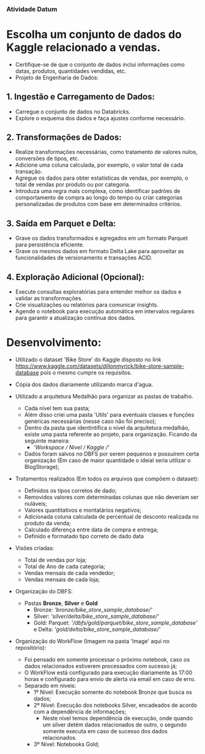 ### Atividade Datum

# Escolha um conjunto de dados do Kaggle relacionado a vendas. 
  - Certifique-se de que o conjunto de dados inclui informações como datas, produtos, quantidades vendidas, etc.
  - Projeto de Engenharia de Dados:

## 1. Ingestão e Carregamento de Dados:
  - Carregue o conjunto de dados no Databricks.
  - Explore o esquema dos dados e faça ajustes conforme necessário.

## 2. Transformações de Dados:
  - Realize transformações necessárias, como tratamento de valores nulos, conversões de tipos, etc.
  - Adicione uma coluna calculada, por exemplo, o valor total de cada transação.
  - Agregue os dados para obter estatísticas de vendas, por exemplo, o total de vendas por produto ou por categoria.
  - Introduza uma regra mais complexa, como identificar padrões de comportamento de compra ao longo do tempo ou criar categorias personalizadas de produtos com base em determinados critérios.

## 3. Saída em Parquet e Delta:
  - Grave os dados transformados e agregados em um formato Parquet para persistência eficiente.
  - Grave os mesmos dados em formato Delta Lake para aproveitar as funcionalidades de versionamento e transações ACID. 

## 4. Exploração Adicional (Opcional):
  - Execute consultas exploratórias para entender melhor os dados e validar as transformações.
  - Crie visualizações ou relatórios para comunicar insights.
  - Agende o notebook para execução automática em intervalos regulares para garantir a atualização contínua dos dados.


# Desenvolvimento:
  - Utilizado o dataset 'Bike Store' do Kaggle disposto no link <https://www.kaggle.com/datasets/dillonmyrick/bike-store-sample-database> pois o mesmo cumpre os requisitos.
  
  - Cópia dos dados diariamente utilizando marca d'agua. 

  - Utilizado a arquitetura Medalhão para organizar as pastas de trabalho.
    - Cada nível tem sua pasta;
    - Além disso criei uma pasta 'Utils' para eventuais classes e funções genéricas necessárias (nesse caso não foi preciso);
    - Dentro da pasta que identintifica o nível da arquitetura medalhão, existe uma pasta referente ao projeto, para organização. Ficando da seguinte maneira:
      - <i>'Workspace / Nivel / Kaggle /'</i>
    - Dados foram salvos no DBFS por serem pequenos e possuírem certa organização (Em caso de maior quantidade o ideial seria utilizar o BlogStorage);
  
  - Tratamentos realizados (Em todos os arquivos que compõem o dataset):
    - Definidos os tipos corretos de dado;
    - Removidos valores com determinadas colunas que não deveriam ser nuláveis;
    - Valores quantitativos e montatários negativos;
    - Adicionada coluna calculada de percentual de desconto realizada no produto da venda;
    - Calculado diferença entre data de compra e entrega;
    - Definido e formatado tipo correto de dado data
  
  - Visões criadas:
    - Total de vendas por loja;
    - Total de Ano de cada categoria;
    - Vendas mensais de cada vendedor;
    - Vendas mensais de cada loja;
  
  - Organização do DBFS:
    - Pastas <b>Bronze</b>, <b>Silver</b> e <b>Gold</b>
      - Bronze: <i>'bronze/bike_store_sample_database/'</i>
      - Silver: <i>'silver/delta/bike_store_sample_database/'</i>
      - Gold: Parquet: <i>'/dbfs/gold/parquet/bike_store_sample_database'</i> e Delta: <i>'gold/delta/bike_store_sample_database/'</i>
  
  - Organização do WorkFlow (Imagem na pasta 'Image' aqui no repositório):
    - Foi pensado em somente processar o próximo notebook, caso os dados relacionados estiverem processados com sucesso já;
    - O WorkFlow está configurado para execução diariamente às 17:00 horas e configurado para envio de alerta via email em caso de erro.
    - Separado em níveis:
      - 1º Nível: Execução somente do notebook Bronze que busca os dados;
      - 2º Nível: Execução dos notebooks Silver, encadeados de acordo com a dependência de informações;
        - Neste nível temos dependência de execução, onde quando um silver detém dados relacionados de outro, o segundo somente executa em caso de sucesso dos dados relacionados.
      - 3º Nível: Notebooks Gold;

